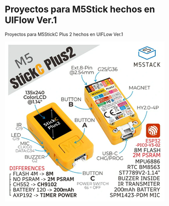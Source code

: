 # Proyectos para M5Stick hechos en UIFlow Ver.1

Proyectos para M5StickC Plus 2 hechos en UIFLow Ver.1

![alt text](images/m5stickC2.webp)

